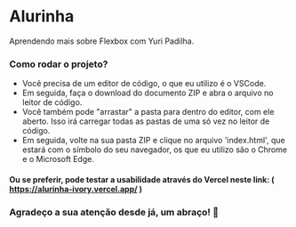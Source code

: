 # Alurinha

Aprendendo mais sobre Flexbox com Yuri Padilha.

### Como rodar o projeto?

* Você precisa de um editor de código, o que eu utilizo é o VSCode. 
* Em seguida, faça o download do documento ZIP e abra o arquivo no leitor de código.
* Você também pode "arrastar" a pasta para dentro do editor, com ele aberto. Isso irá carregar todas as pastas de uma só vez no leitor de código. 
* Em seguida, volte na sua pasta ZIP e clique no arquivo 'index.html', que estará com o símbolo do seu navegador, os que eu utilizo são o Chrome e o Microsoft Edge.

#### Ou se preferir, pode testar a usabilidade através do Vercel neste link: ( https://alurinha-ivory.vercel.app/ )

### Agradeço a sua atenção desde já, um abraço! 🤗

